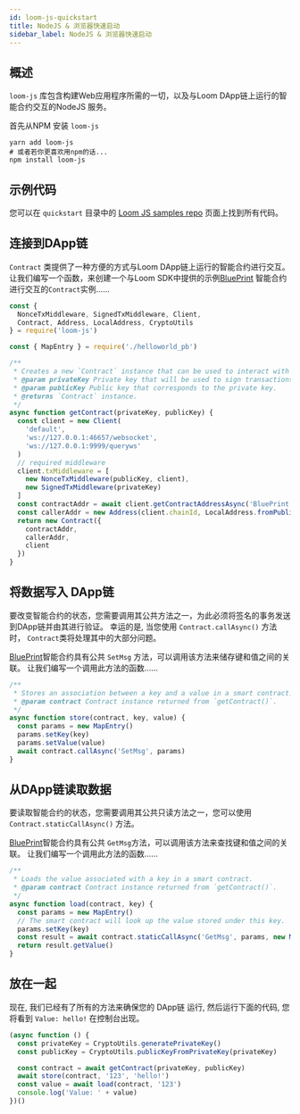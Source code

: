 ```yaml
---
id: loom-js-quickstart
title: NodeJS & 浏览器快速启动
sidebar_label: NodeJS & 浏览器快速启动
---
```

## 概述

`loom-js` 库包含构建Web应用程序所需的一切，以及与Loom DApp链上运行的智能合约交互的NodeJS 服务。

首先从NPM 安装 `loom-js`

```shell
yarn add loom-js
# 或者若你更喜欢用npm的话...
npm install loom-js
```

## 示例代码

您可以在 `quickstart` 目录中的 [Loom JS samples repo](https://github.com/loomnetwork/loom-js-samples) 页面上找到所有代码。

## 连接到DApp链

`Contract` 类提供了一种方便的方式与Loom DApp链上运行的智能合约进行交互。 让我们编写一个函数，来创建一个与Loom SDK中提供的示例[BluePrint](https://github.com/loomnetwork/weave-blueprint/blob/master/src/blueprint.go) 智能合约进行交互的`Contract`实例......

```js
const {
  NonceTxMiddleware, SignedTxMiddleware, Client,
  Contract, Address, LocalAddress, CryptoUtils
} = require('loom-js')

const { MapEntry } = require('./helloworld_pb')

/**
 * Creates a new `Contract` instance that can be used to interact with a smart contract.
 * @param privateKey Private key that will be used to sign transactions sent to the contract.
 * @param publicKey Public key that corresponds to the private key.
 * @returns `Contract` instance.
 */
async function getContract(privateKey, publicKey) {
  const client = new Client(
    'default',
    'ws://127.0.0.1:46657/websocket',
    'ws://127.0.0.1:9999/queryws'
  )
  // required middleware
  client.txMiddleware = [
    new NonceTxMiddleware(publicKey, client),
    new SignedTxMiddleware(privateKey)
  ]
  const contractAddr = await client.getContractAddressAsync('BluePrint')
  const callerAddr = new Address(client.chainId, LocalAddress.fromPublicKey(publicKey))
  return new Contract({
    contractAddr,
    callerAddr,
    client
  })
}
```

## 将数据写入 DApp链

要改变智能合约的状态，您需要调用其公共方法之一，为此必须将签名的事务发送到DApp链并由其进行验证。 幸运的是, 当您使用 `Contract.callAsync()` 方法时， `Contract`类将处理其中的大部分问题。

[BluePrint](https://github.com/loomnetwork/weave-blueprint/blob/master/src/blueprint.go)智能合约具有公共 `SetMsg` 方法，可以调用该方法来储存键和值之间的关联。 让我们编写一个调用此方法的函数......

```js
/**
 * Stores an association between a key and a value in a smart contract.
 * @param contract Contract instance returned from `getContract()`.
 */
async function store(contract, key, value) {
  const params = new MapEntry()
  params.setKey(key)
  params.setValue(value)
  await contract.callAsync('SetMsg', params)
}

```

## 从DApp链读取数据

要读取智能合约的状态，您需要调用其公共只读方法之一，您可以使用 `Contract.staticCallAsync()` 方法。

[BluePrint](https://github.com/loomnetwork/weave-blueprint/blob/master/src/blueprint.go)智能合约具有公共 `GetMsg`方法，可以调用该方法来查找键和值之间的关联。 让我们编写一个调用此方法的函数......

```js
/**
 * Loads the value associated with a key in a smart contract.
 * @param contract Contract instance returned from `getContract()`.
 */
async function load(contract, key) {
  const params = new MapEntry()
  // The smart contract will look up the value stored under this key.
  params.setKey(key)
  const result = await contract.staticCallAsync('GetMsg', params, new MapEntry())
  return result.getValue()
}
```

## 放在一起

现在, 我们已经有了所有的方法来确保您的 DApp链 运行, 然后运行下面的代码, 您将看到 `Value: hello!` 在控制台出现。

```js
(async function () {
  const privateKey = CryptoUtils.generatePrivateKey()
  const publicKey = CryptoUtils.publicKeyFromPrivateKey(privateKey)

  const contract = await getContract(privateKey, publicKey)
  await store(contract, '123', 'hello!')
  const value = await load(contract, '123')
  console.log('Value: ' + value)
})()
```